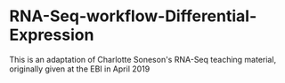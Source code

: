 # RNA-Seq-workflow-Differential-Expression
This is an adaptation of Charlotte Soneson's RNA-Seq teaching material, originally given at the EBI in April 2019
